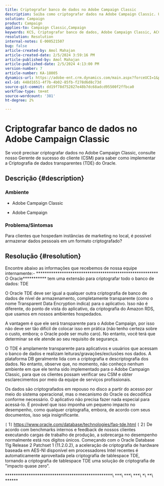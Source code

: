 ```yaml
---
title: Criptografar banco de dados no Adobe Campaign Classic
description: Saiba como criptografar dados na Adobe Campaign Classic. Use a Criptografia de dados transparentes (TDE) do Oracle.
solution: Campaign
product: Campaign
applies-to: Campaign Classic,Campaign
keywords: KCS, Criptografar banco de dados, Adobe Campaign Classic, ACC, Adobe Campaign, Perguntas frequentes, Oracle, TDE do Oracle
resolution: Resolution
internal-notes: E-000521507
bug: false
article-created-by: Amol Mahajan
article-created-date: 2/5/2024 3:59:16 PM
article-published-by: Amol Mahajan
article-published-date: 2/5/2024 4:13:00 PM
version-number: 7
article-number: KA-18005
dynamics-url: https://adobe-ent.crm.dynamics.com/main.aspx?forceUCI=1&pagetype=entityrecord&etn=knowledgearticle&id=4e81807d-3fc4-ee11-9079-6045bd0063aa
exl-id: 448d1651-4f7b-4b02-85fb-f278d6d8c73d
source-git-commit: dd19f78d752827e48b7dc68adcd95500f2ffbca0
workflow-type: tm+mt
source-wordcount: '381'
ht-degree: 2%

---
```


# Criptografar banco de dados no Adobe Campaign Classic


Se você precisar criptografar dados no Adobe Campaign Classic, consulte nosso Gerente de sucesso do cliente (CSM) para saber como implementar a Criptografia de dados transparentes (TDE) do Oracle.

## Descrição {#description}


### <b>Ambiente</b>

- Adobe Campaign Classic


- Adobe Campaign




### <b>Problema/Sintomas</b>

Para clientes que hospedam instâncias de marketing no local, é possível armazenar dados pessoais em um formato criptografado?


## Resolução {#resolution}


Encontre abaixo as informações que recebemos de nossa equipe internamente:- \*\*\*\*\*\*\*\*\*\*\*\*\*\*\*\*\*\*\*\*\*\*\*\*\*\*\*\*\*\*\*\*\*\*\*\*\*\*\*\*\*\*\*\*\*\*\*\*\*\*\*\*\*\*\*\*\* O Oracle*\*\*\*\*\*\*\*\*\*\* tem uma extensão para criptografar todo o banco de dados: TDE

O Oracle TDE deve ser igual a qualquer outra criptografia de banco de dados de nível de armazenamento, completamente transparente (como o nome Transparent Data Encryption indica) para o aplicativo. Isso não é diferente, do ponto de vista do aplicativo, da criptografia do Amazon RDS, que usamos em nossos ambientes hospedados.

A vantagem é que ele será transparente para o Adobe Campaign, por isso não deve ser tão difícil de colocar isso em prática (não tenho certeza sobre o custo, embora; o Oracle pode ser muito caro). No entanto, você terá que determinar se ele atende ao seu requisito de segurança.

O TDE é amplamente transparente para aplicativos e usuários que acessam o banco de dados e realizam leituras/gravações/exclusões nos dados. A plataforma DB geralmente lida com a criptografia e descriptografia dos dados. No entanto, observe que, no momento, não conheço nenhum ambiente em que ele tenha sido implementado para o Adobe Campaign Classic, para que os clientes possam verificar seu CSM e obter esclarecimentos por meio da equipe de serviços profissionais.

Os dados são criptografados em repouso no disco a partir do acesso por meio do sistema operacional, mas o mecanismo do Oracle os decodifica conforme necessário. O aplicativo não precisa fazer nada especial para acessá-lo. É provável que isso imponha um pequeno impacto no desempenho, como qualquer criptografia, embora, de acordo com seus documentos, isso seja insignificante.

`[` 1`]`  https://www.oracle.com/database/technologies/faq-tde.html
`[` 2`]`  De acordo com benchmarks internos e feedback de nossos clientes executando cargas de trabalho de produção, a sobrecarga no desempenho normalmente está nos dígitos únicos. Começando com o Oracle Database 11g Release 2 Patchset 1 (11.2.0.2), a aceleração de criptografia de hardware baseada em AES-NI disponível em processadores Intel recentes é automaticamente aproveitada pela criptografia de tablespace TDE, tornando a criptografia de tablespace TDE uma solução de criptografia de &quot;impacto quase zero&quot;.

\*\*\*\*\*\*\*\*\*\*\*\*\*\*\*\*\*\*\*\*\*\*\*\*\*\*\*\*\*\*\*\*\*\*\*\*\*\*\*\*\*\*\*\*\*\*\*\*\*\*\ *\*\*\ *\*\*\ *\*\*\ *\ *\*\ *\*\*\*\*\*

